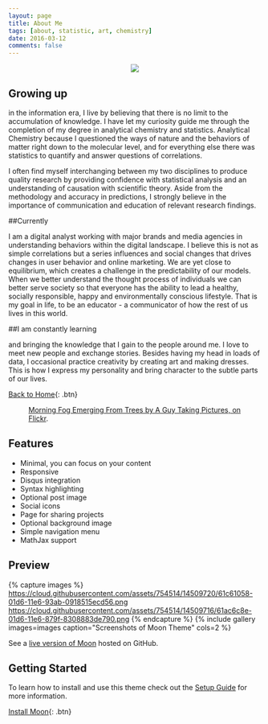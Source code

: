```yaml
---
layout: page
title: About Me
tags: [about, statistic, art, chemistry]
date: 2016-03-12
comments: false
---
```



<center><figure>
	<img src="http://imageshack.com/a/img923/485/wccLDK.jpg">
</figure></center>


<figure>
	<a href="http://imageshack.com/a/img923/485/wccLDK.jpg" title="Profile Photo">
	</a>
</figure>


## Growing up 

in the information era, I live by believing that there is no limit to the accumulation of knowledge. I have let my curiosity guide me through the completion of my degree in analytical chemistry and statistics. Analytical Chemistry because I questioned the ways of nature and the behaviors of matter right down to the molecular level, and for everything else there was statistics to quantify and answer questions of correlations.

I often find myself interchanging between my two disciplines to produce quality research by providing confidence with statistical analysis and an understanding of causation with scientific theory. Aside from the methodology and accuracy in predictions, I strongly believe in the importance of communication and education of relevant research findings.


##Currently 

I am a digital analyst working with major brands and media agencies in understanding behaviors within the digital landscape. I believe this is not as simple correlations but a series influences and social changes that drives changes in user behavior and online marketing. We are yet close to equilibrium, which creates a challenge in the predictability of our models. 
When we better understand the thought process of individuals we can better serve society so that everyone has the ability to lead a healthy, socially responsible, happy and environmentally conscious lifestyle. That is my goal in life, to be an educator - a communicator of how the rest of us lives in this world.  


##I am constantly learning 

and bringing the knowledge that I gain to the people around me. I love to meet new people and exchange stories. Besides having my head in loads of data, I occasional practice creativity by creating art and making dresses. This is how I express my personality and bring character to the subtle parts of our lives.


[Back to Home](http://janicetang.com){: .btn}


<figure>
	<figcaption><a href="http://www.flickr.com/photos/80901381@N04/7758832526/" title="Morning Fog Emerging From Trees by A Guy Taking Pictures, on Flickr">Morning Fog Emerging From Trees by A Guy Taking Pictures, on Flickr</a>.</figcaption>
</figure>

## Features
* Minimal, you can focus on your content
* Responsive
* Disqus integration
* Syntax highlighting
* Optional post image
* Social icons
* Page for sharing projects
* Optional background image
* Simple navigation menu
* MathJax support

## Preview

{% capture images %}
    https://cloud.githubusercontent.com/assets/754514/14509720/61c61058-01d6-11e6-93ab-0918515ecd56.png
    https://cloud.githubusercontent.com/assets/754514/14509716/61ac6c8e-01d6-11e6-879f-8308883de790.png
{% endcapture %}
{% include gallery images=images caption="Screenshots of Moon Theme" cols=2 %}

See a [live version of Moon](http://taylantatli.github.io/Moon) hosted on GitHub.

## Getting Started

To learn how to install and use this theme check out the [Setup Guide](http://taylantatli.me/Moon/moon-theme/) for more information.
      
[Install Moon](https://github.com/TaylanTatli/Moon){: .btn}
